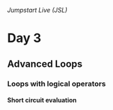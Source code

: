 _Jumpstart Live (JSL)_
# Day 3
## Advanced Loops


### Loops with logical operators

#### Short circuit evaluation